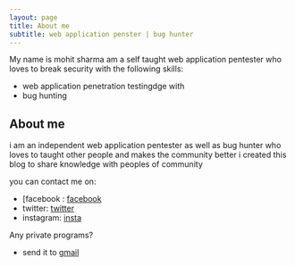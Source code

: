 ```yaml
---
layout: page
title: About me
subtitle: web application penster | bug hunter
---
```


My name is mohit sharma am a self taught web application pentester who loves to break security with the following skills:

- web application penetration testingdge with
- bug hunting 

## About me

i am an independent web application pentester as well as bug hunter who loves to taught other people and makes the community better i created this blog to share knowledge with peoples of community

you can contact me on: 

- [facebook : [facebook](mohit20000)
- twitter: [twitter](mohit29295572)
- instagram: [insta](mohit_1337)

Any private programs? 
 
- send it to [gmail](nhibtaungamain@gmail.com)

